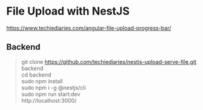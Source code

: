 # File Upload with NestJS

https://www.techiediaries.com/angular-file-upload-progress-bar/

## Backend

> git clone https://github.com/techiediaries/nestjs-upload-serve-file.git backend <br/>
> cd backend <br/>
> sudo npm install <br/>
> sudo npm i -g @nestjs/cli <br/>
> sudo npm run start:dev <br/>
> http://localhost:3000/ <br/>
